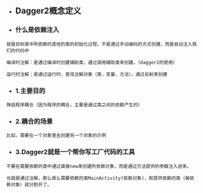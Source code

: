 
- ## Dagger2概念定义
- ### 什么是依赖注入

```
就是目标类中所依赖的其他的类的初始化过程，不是通过手动编码的方式创建，而是自动注入我们的代码中

编译时注解：是通过编译时创建辅助类，通过调用辅助类来创建。（dagger2的使用）

运行时注解：是通过运行时，查找注解对象（类，变量，方法），通过反射来创建

```


- ### 1.主要目的

```
降低程序耦合（因为程序的耦合，主要是通过类之间的依赖产生的）

```

- ### 2.耦合的场景

```
比如，需要在一个对象里去创建另一个对象的示例

```


- ### 3.Dagger2就是一个帮你写工厂代码的工具

```
不要在需要依赖的类中通过直接new来创建所依赖对象，而是通过方法提供的参数注入进来。

也就是通过注解，那么我么需要依赖的类MainActivity(依赖对象)，和提供依赖的类（被依赖对象）就分割开了。


```